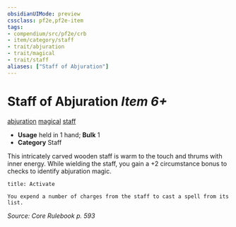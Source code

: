 ```yaml
---
obsidianUIMode: preview
cssclass: pf2e,pf2e-item
tags:
- compendium/src/pf2e/crb
- item/category/staff
- trait/abjuration
- trait/magical
- trait/staff
aliases: ["Staff of Abjuration"]
---
```

# Staff of Abjuration *Item 6+*  
[abjuration](rules/traits/abjuration.md "Abjuration School Trait")  [magical](rules/traits/magical.md "Magical Item Trait")  [staff](rules/traits/staff.md "Staff Item Trait")  

- **Usage** held in 1 hand; **Bulk** 1
- **Category** Staff

This intricately carved wooden staff is warm to the touch and thrums with inner energy. While wielding the staff, you gain a +2 circumstance bonus to checks to identify abjuration magic.

```ad-embed-ability
title: Activate

You expend a number of charges from the staff to cast a spell from its list.
```

*Source: Core Rulebook p. 593*